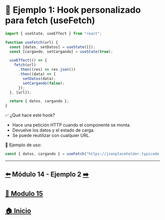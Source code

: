 # 🧪 Ejemplo 1: Hook personalizado para fetch (useFetch)

```jsx
import { useState, useEffect } from "react";

function useFetch(url) {
  const [datos, setDatos] = useState([]);
  const [cargando, setCargando] = useState(true);

  useEffect(() => {
    fetch(url)
      .then((res) => res.json())
      .then((data) => {
        setDatos(data);
        setCargando(false);
      });
  }, [url]);

  return { datos, cargando };
}
```

✅ ¿Qué hace este hook?

* Hace una petición HTTP cuando el componente se monta.
* Devuelve los datos y el estado de carga.
* Se puede reutilizar con cualquier URL.

📌 Ejemplo de uso:

```jsx
const { datos, cargando } = useFetch("https://jsonplaceholder.typicode.com/posts");
```
---

## [⬅️](../../Modulo_14:_Consumo_de_APIs_con_fetch_o_Axios/Modulo_14.md) Módulo 14 - Ejemplo 2 [➡️](../Ejemplos/Ejemplo_2.md) 
## [📄 Modulo 15](../Modulo_15.md)
## [🏠 Inicio](../../README.md)

